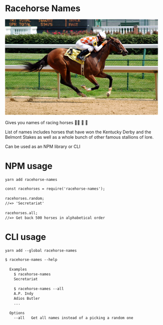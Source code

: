 # Racehorse Names

![](racehorse.jpg)

Gives you names of racing horses 🏇🏻 🎠 🐴

List of names includes horses that have won the Kentucky Derby and the Belmont Stakes as well as a whole bunch of other famous stallions of lore.

Can be used as an NPM library or CLI

# NPM usage

```
yarn add racehorse-names
```
```
const racehorses = require('racehorse-names');

racehorses.random;
//=> 'Secretariat'

racehorses.all;
//=> Get back 500 horses in alphabetical order
```

# CLI usage

```
yarn add --global racehorse-names
```

```
$ racehorse-names --help

  Examples
    $ racehorse-names
    Secretariat

    $ racehorse-names --all
    A.P. Indy
    Adios Butler
    ...

  Options
    --all   Get all names instead of a picking a random one
```